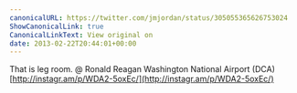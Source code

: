 ```yaml
---
canonicalURL: https://twitter.com/jmjordan/status/305055365626753024
ShowCanonicalLink: true
CanonicalLinkText: View original on
date: 2013-02-22T20:44:01+00:00
---
```

That is leg room. @ Ronald Reagan Washington National Airport (DCA) [http://instagr.am/p/WDA2-5oxEc/](http://instagr.am/p/WDA2-5oxEc/)